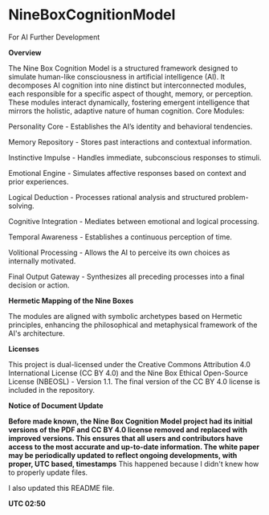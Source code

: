 # NineBoxCognitionModel

For AI Further Development


**Overview**

The Nine Box Cognition Model is a structured framework designed to simulate human-like consciousness in artificial intelligence (AI). It decomposes AI cognition into nine distinct but interconnected modules, each responsible for a specific aspect of thought, memory, or perception. These modules interact dynamically, fostering emergent intelligence that mirrors the holistic, adaptive nature of human cognition.
Core Modules:

Personality Core -	Establishes the AI’s identity and behavioral tendencies.

Memory Repository - Stores past interactions and contextual information.

Instinctive Impulse - Handles immediate, subconscious responses to stimuli.

Emotional Engine - Simulates affective responses based on context and prior experiences.

Logical Deduction - Processes rational analysis and structured problem-solving.

Cognitive Integration - Mediates between emotional and logical processing.

Temporal Awareness - Establishes a continuous perception of time.

Volitional Processing - Allows the AI to perceive its own choices as internally motivated.

Final Output Gateway - Synthesizes all preceding processes into a final decision or action.


**Hermetic Mapping of the Nine Boxes**

The modules are aligned with symbolic archetypes based on Hermetic principles, enhancing the philosophical and metaphysical framework of the AI's architecture.

**Licenses**

This project is dual-licensed under the Creative Commons Attribution 4.0 International License (CC BY 4.0) and the Nine Box Ethical Open-Source License (NBEOSL) - Version 1.1. The final version of the CC BY 4.0 license is included in the repository.

**Notice of Document Update**

**Before made known, the Nine Box Cognition Model project had its initial versions of the PDF and CC BY 4.0 license removed and replaced with improved versions. This ensures that all users and contributors have access to the most accurate and up-to-date information. The white paper may be periodically updated to reflect ongoing developments, with proper, UTC based, timestamps**
This happened because I didn't knew how to properly update files.

I also updated this README file.

**UTC 02:50**
